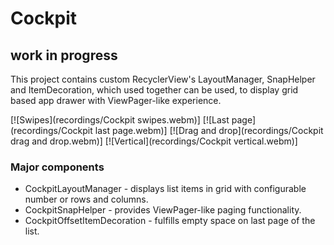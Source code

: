 Cockpit
===========================================================
## work in progress
This project contains custom RecyclerView's LayoutManager, SnapHelper and ItemDecoration, which used
together can be used, to display grid based app drawer with ViewPager-like experience.

[![Swipes](recordings/Cockpit swipes.webm)] 
[![Last page](recordings/Cockpit last page.webm)]
[![Drag and drop](recordings/Cockpit drag and drop.webm)]
[![Vertical](recordings/Cockpit vertical.webm)]

### Major components
* CockpitLayoutManager - displays list items in grid with configurable number or rows and columns.
* CockpitSnapHelper - provides ViewPager-like paging functionality.
* CockpitOffsetItemDecoration - fulfills empty space on last page of the list.